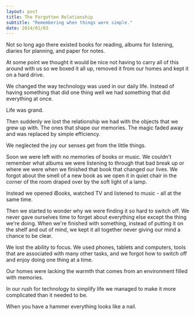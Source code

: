 ```yaml
---
layout: post
title: The Forgotten Relationship
subtitle: "Remembering when things were simple."
date: 2014/01/03
---
```


Not so long ago there existed books for reading, albums for listening, diaries for planning, and paper for notes.

At some point we thought it would be nice not having to carry all of this around with us so we boxed it all up, removed it from our homes and kept it on a hard drive.

We changed the way technology was used in our daily life. Instead of having something that did one thing well we had something that did everything at once.

Life was grand.

Then suddenly we lost the relationship we had with the objects that we grew up with. The ones that shape our memories. The magic faded away and was replaced by simple efficiency.

We neglected the joy our senses get from the little things.

Soon we were left with no memories of books or music. We couldn't remember what albums we were listening to through that bad break up or where we were when we finished that book that changed our lives. We forgot about the smell of a new book as we open it in quiet chair in the corner of the room draped over by the soft light of a lamp.

Instead we opened iBooks, watched TV and listened to music - all at the same time.

Then we started to wonder why we were finding it so hard to switch off. We never gave ourselves time to forget about everything else except the thing we're doing. When we're finished with something, instead of putting it on the shelf and out of mind, we kept it all together never giving our mind a chance to be clear.

We lost the ability to focus. We used phones, tablets and computers, tools that are associated with many other tasks, and we forgot how to switch off and enjoy doing one thing at a time.

Our homes were lacking the warmth that comes from an environment filled with memories.

In our rush for technology to simplify life we managed to make it more complicated than it needed to be.

When you have a hammer everything looks like a nail.